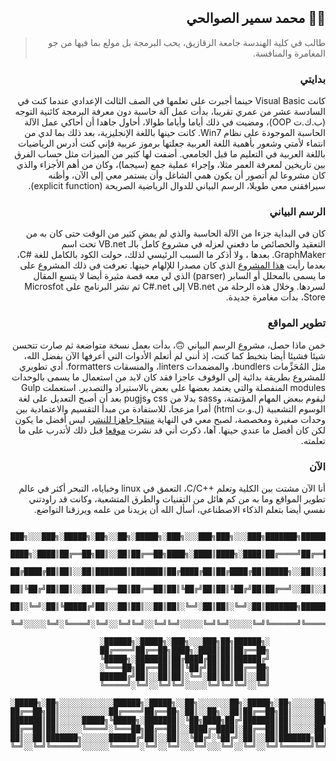 <div dir=rtl>

##  👨‍💻 محمد سمير الصوالحي

> طالب في كلية الهندسة جامعة الزقازيق، يحب البرمجة بل مولع بما فيها من جو المغامرة والمنافسة.

### بدايتي

كانت Visual Basic حينما أجبرت على تعلمها في الصف الثالث الإعدادي عندما كنت في السادسة عشر من عمري تقريبا، بدأت عمل آلة حاسبة دون معرفة البرمجة كائنية التوجه (ب.ك.ت OOP)، ومضيت في ذلك أياما وأياما طوالا، أحاول جاهدا أن أحاكي عمل الآلة الحاسبة الموجودة على نظام Win7. كانت حينها باللغة الإنجليزية، بعد ذلك بما لدي من انتماء لأمتي وشعور بأهمية اللغة العربية جعلتها برموز عربية فإني كنت أدرس الرياضيات باللغة العربية في التعليم ما قبل الجامعي. أضفت لها كثير من الميزات مثل حساب الفرق بين تاريخين لمعرفة العمر مثلا، وإجراء عملية جمع (سيجما)، وكان من أهم الأجزاء والذي كان مشروعا لم أتصور أن يكون همي الشاغل وأن يستمر معي إلى الآن، وأظنه سيرافقني معي طويلا، الرسم البياني للدوال الرياضية الصريحة (explicit function).

### الرسم البياني

كان في البداية جزءا من الآلة الحاسبة والذي لم يمضِ كثير من الوقت حتى كان به من التعقيد والخصائص ما دفعني لعزله في مشروع كامل بالـ VB.net تحت اسم GraphMaker. بعدها ، ولا أذكر ما السبب الرئيسي لذلك، حولت الكود بالكامل للغة <span dir=ltr>C#</span>، بعدما رأيت [هذا المشروع](https://www.codeproject.com/Articles/1191440/Graphing-Calculator-in-Csharp-with-LES) الذي كان مصدرا للإلهام حينها. تعرفت في ذلك المشروع على ما يسمى بالمحلل أو السابر (parser) الذي لي معه قصة مثيرة أيضا لا يتسع المقال لسردها. وخلال هذه الرحلة من VB.net إلى C#.net ثم نشر البرنامج على Microsfot Store، بدأت مغامرة جديدة.

### تطوير المواقع

خمن ماذا حصل، مشروع الرسم البياني 🙃، بدأت بعمل نسخة متواضعة ثم صارت تتحسن شيئا فشيئا أيضا بتخبط كما كنت، إذ أنني لم أتعلم الأدوات التي أعرفها الآن بفضل الله، مثل المُحَزِّمات bundlers، والمضمدات linters، والمنسقات formatters. أدي تطويري للمشروع بطريقة بدائية إلى الوقوف عاجزا فقد كان لابد من استعمال ما يسمى بالوحدات modules المنفصلة والتي يعتمد بعضها على بعض بالاستيراد والتصدير. استعملت Gulp ليقوم ببعض المهام المؤتمتة، وsass بدلا من css وpugjs بعد أن أصبح التعديل على لغة الوسوم التشعبية (ل.و.ت html) أمرا مزعجا، للاستفادة من مبدأ التقسيم والاعتمادية بين وحدات صغيرة ومخصصة، لصبح معي في النهاية [منتجا جاهزا للنشر](https://plotto.netlify.app/)، ليس أفضل ما يكون لكن كان أفضل ما عندي حينها. آها، ذكرت أني قد نشرت [موقعا](https://graphmaker.netlify.app/) قبل ذلك لأتدرب على ما تعلمته.

### الآن

أنا الآن مشتت بين الكلية وتعلم <span dir=ltr>C/C++</span>، التعمق في linux وخباياه، التبحر أكثر في عالم تطوير المواقع وما به من كم هائل من التقنيات والطرق المتشعبة، وكانت قد راودتني نفسي أيضا بتعلم الذكاء الاصطناعي، أسأل الله أن يزيدنا من علمه ويرزقنا التواضع.

<div dir=ltr>

```
    ███╗░░░███╗░█████╗░██╗░░██╗░█████╗░███╗░░░███╗███╗░░░███╗███████╗██████╗░
    ████╗░████║██╔══██╗██║░░██║██╔══██╗████╗░████║████╗░████║██╔════╝██╔══██╗
    ██╔████╔██║██║░░██║███████║███████║██╔████╔██║██╔████╔██║█████╗░░██║░░██║
    ██║╚██╔╝██║██║░░██║██╔══██║██╔══██║██║╚██╔╝██║██║╚██╔╝██║██╔══╝░░██║░░██║
    ██║░╚═╝░██║╚█████╔╝██║░░██║██║░░██║██║░╚═╝░██║██║░╚═╝░██║███████╗██████╔╝
    ╚═╝░░░░░╚═╝░╚════╝░╚═╝░░╚═╝╚═╝░░╚═╝╚═╝░░░░░╚═╝╚═╝░░░░░╚═╝╚══════╝╚═════╝░

                    ░██████╗░█████╗░███╗░░░███╗██╗██████╗░
                    ██╔════╝██╔══██╗████╗░████║██║██╔══██╗
                    ╚█████╗░███████║██╔████╔██║██║██████╔╝
                    ░╚═══██╗██╔══██║██║╚██╔╝██║██║██╔══██╗
                    ██████╔╝██║░░██║██║░╚═╝░██║██║██║░░██║
                    ╚═════╝░╚═╝░░╚═╝╚═╝░░░░░╚═╝╚═╝╚═╝░░╚═╝

░█████╗░██╗░░░░░░░░░░░░██████╗░█████╗░░██╗░░░░░░░██╗░█████╗░██╗░░░░░██╗░░██╗██╗░░░██╗
██╔══██╗██║░░░░░░░░░░░██╔════╝██╔══██╗░██║░░██╗░░██║██╔══██╗██║░░░░░██║░░██║╚██╗░██╔╝
███████║██║░░░░░█████╗╚█████╗░███████║░╚██╗████╗██╔╝███████║██║░░░░░███████║░╚████╔╝░
██╔══██║██║░░░░░╚════╝░╚═══██╗██╔══██║░░████╔═████║░██╔══██║██║░░░░░██╔══██║░░╚██╔╝░░
██║░░██║███████╗░░░░░░██████╔╝██║░░██║░░╚██╔╝░╚██╔╝░██║░░██║███████╗██║░░██║░░░██║░░░
╚═╝░░╚═╝╚══════╝░░░░░░╚═════╝░╚═╝░░╚═╝░░░╚═╝░░░╚═╝░░╚═╝░░╚═╝╚══════╝╚═╝░░╚═╝░░░╚═╝░░░
```

